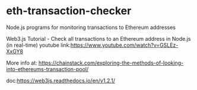 # eth-transaction-checker
Node.js programs for monitoring transactions to Ethereum addresses

Web3.js Tutorial - Check all transactions to an Ethereum address in Node.js (in real-time)
youtube link:https://www.youtube.com/watch?v=GSLEz-XxGY8

More info at:
https://chainstack.com/exploring-the-methods-of-looking-into-ethereums-transaction-pool/

doc:https://web3js.readthedocs.io/en/v1.2.1/
